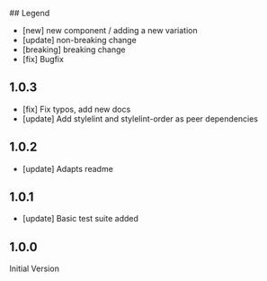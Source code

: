 ## Legend
* [new] new component / adding a new variation
* [update] non-breaking change
* [breaking] breaking change
* [fix] Bugfix

## 1.0.3
* [fix] Fix typos, add new docs
* [update] Add stylelint and stylelint-order as peer dependencies
## 1.0.2
* [update] Adapts readme

## 1.0.1
* [update] Basic test suite added

## 1.0.0

Initial Version

